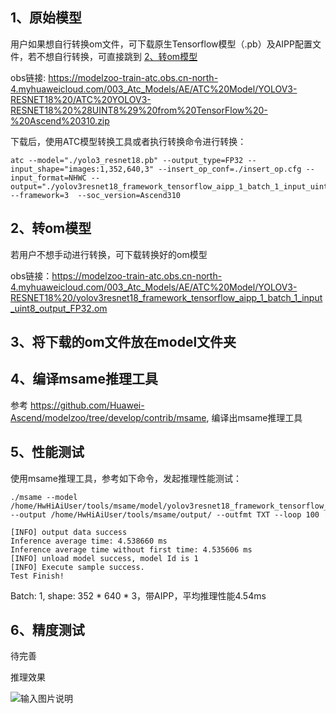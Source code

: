 ## 1、原始模型
用户如果想自行转换om文件，可下载原生Tensorflow模型（.pb）及AIPP配置文件，若不想自行转换，可直接跳到 [2、转om模型](#2、转om模型) 


obs链接:  https://modelzoo-train-atc.obs.cn-north-4.myhuaweicloud.com/003_Atc_Models/AE/ATC%20Model/YOLOV3-RESNET18%20/ATC%20YOLOV3-RESNET18%20%28UINT8%29%20from%20TensorFlow%20-%20Ascend%20310.zip 

下载后，使用ATC模型转换工具或者执行转换命令进行转换：
```
atc --model="./yolo3_resnet18.pb" --output_type=FP32 --input_shape="images:1,352,640,3" --insert_op_conf=./insert_op.cfg --input_format=NHWC --output="./yolov3resnet18_framework_tensorflow_aipp_1_batch_1_input_uint8_output_FP32" --framework=3  --soc_version=Ascend310
```


## 2、转om模型
若用户不想手动进行转换，可下载转换好的om模型

obs链接：https://modelzoo-train-atc.obs.cn-north-4.myhuaweicloud.com/003_Atc_Models/AE/ATC%20Model/YOLOV3-RESNET18%20/yolov3resnet18_framework_tensorflow_aipp_1_batch_1_input_uint8_output_FP32.om 


## 3、将下载的om文件放在model文件夹

## 4、编译msame推理工具
参考 https://github.com/Huawei-Ascend/modelzoo/tree/develop/contrib/msame, 编译出msame推理工具

## 5、性能测试
使用msame推理工具，参考如下命令，发起推理性能测试： 

```
./msame --model /home/HwHiAiUser/tools/msame/model/yolov3resnet18_framework_tensorflow_aipp_1_batch_1_input_uint8_output_FP32.om --output /home/HwHiAiUser/tools/msame/output/ --outfmt TXT --loop 100

```
```
[INFO] output data success
Inference average time: 4.538660 ms
Inference average time without first time: 4.535606 ms
[INFO] unload model success, model Id is 1
[INFO] Execute sample success.
Test Finish!
```
Batch: 1, shape: 352 * 640 * 3，带AIPP，平均推理性能4.54ms

## 6、精度测试
待完善

推理效果

![输入图片说明](https://images.gitee.com/uploads/images/2020/1116/155650_fce340f7_8113712.png "图片3.png")